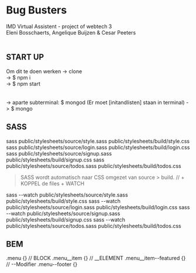 # Bug Busters
IMD Virtual Assistent - project of webtech 3 <br>
Eleni Bosschaerts, Angelique Buijzen & Cesar Peeters
<br>
<br>

## START UP
Om dit te doen werken -> clone <br>
-> $ npm i <br>
-> $ npm start <br>
<br><br>
-> aparte subterminal: $ mongod (Er moet [initandlisten] staan in terminal)
-> $ mongo

## SASS 

sass public/stylesheets/source/style.sass public/stylesheets/build/style.css
sass public/stylesheets/source/login.sass public/stylesheets/build/login.css
sass public/stylesheets/source/signup.sass public/stylesheets/build/signup.css
sass public/stylesheets/source/todos.sass public/stylesheets/build/todos.css

> SASS wordt automatisch naar CSS omgezet van source > build. // + KOPPEL de files  + WATCH 

sass --watch public/stylesheets/source/style.sass public/stylesheets/build/style.css
sass --watch public/stylesheets/source/login.sass public/stylesheets/build/login.css
sass --watch public/stylesheets/source/signup.sass public/stylesheets/build/signup.css
sass --watch public/stylesheets/source/todos.sass public/stylesheets/build/todos.css

## BEM 

.menu {}                    // BLOCK 
.menu__item {}              // __ELEMENT 
.menu__item--featured {}    // --Modifier
.menu--footer {}    


